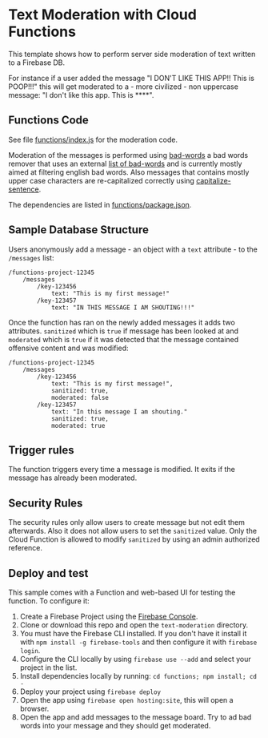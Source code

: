 # Text Moderation with Cloud Functions

This template shows how to perform server side moderation of text written to a Firebase DB.

For instance if a user added the message "I DON'T LIKE THIS APP!! This is POOP!!!" this will get moderated to a - more civilized - non uppercase message: "I don't like this app. This is \*\*\*\*".

## Functions Code

See file [functions/index.js](functions/index.js) for the moderation code.

Moderation of the messages is performed using [bad-words](https://www.npmjs.com/package/bad-words) a bad words remover that uses an external [list of bad-words](https://github.com/web-mech/badwords-list) and is currently mostly aimed at filtering english bad words. Also messages that contains mostly upper case characters are re-capitalized correctly using [capitalize-sentence](https://www.npmjs.com/package/capitalize-sentence).

The dependencies are listed in [functions/package.json](functions/package.json).

## Sample Database Structure

Users anonymously add a message - an object with a `text` attribute - to the `/messages` list:

```
/functions-project-12345
    /messages
        /key-123456
            text: "This is my first message!"
        /key-123457
            text: "IN THIS MESSAGE I AM SHOUTING!!!"
```

Once the function has ran on the newly added messages it adds two attributes. `sanitized` which is `true` if message has been looked at and `moderated` which is `true` if it was detected that the message contained offensive content and was modified:

```
/functions-project-12345
    /messages
        /key-123456
            text: "This is my first message!",
            sanitized: true,
            moderated: false
        /key-123457
            text: "In this message I am shouting."
            sanitized: true,
            moderated: true
```

## Trigger rules

The function triggers every time a message is modified. It exits if the message has already been moderated.

## Security Rules

The security rules only allow users to create message but not edit them afterwards. Also it does not allow users to set the `sanitized` value. Only the Cloud Function is allowed to modify `sanitized` by using an admin authorized reference.

## Deploy and test

This sample comes with a Function and web-based UI for testing the function. To configure it:

1.  Create a Firebase Project using the [Firebase Console](https://console.firebase.google.com).
1.  Clone or download this repo and open the `text-moderation` directory.
1.  You must have the Firebase CLI installed. If you don't have it install it with `npm install -g firebase-tools` and then configure it with `firebase login`.
1.  Configure the CLI locally by using `firebase use --add` and select your project in the list.
1.  Install dependencies locally by running: `cd functions; npm install; cd -`
1.  Deploy your project using `firebase deploy`
1.  Open the app using `firebase open hosting:site`, this will open a browser.
1.  Open the app and add messages to the message board. Try to ad bad words into your message and they should get moderated.
